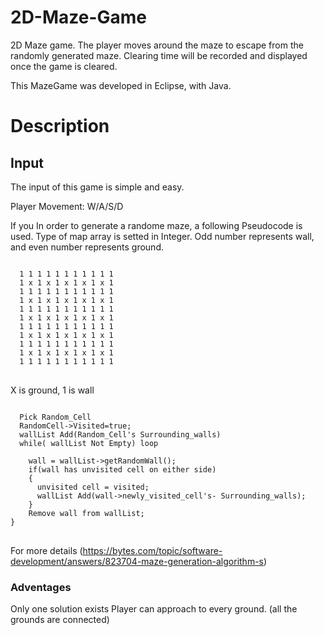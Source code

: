 # 2D-Maze-Game
2D Maze game. The player moves around the maze to escape from the randomly generated maze. Clearing time will be recorded and displayed once the game is cleared.

This MazeGame was developed in Eclipse, with Java.

# Description
## Input
The input of this game is simple and easy.

Player Movement: W/A/S/D

If you 
In order to generate a randome maze, a following Pseudocode is used.
Type of map array is setted in Integer.
Odd number represents wall, and even number represents ground.

<pre>
<code>
  1 1 1 1 1 1 1 1 1 1 1
  1 x 1 x 1 x 1 x 1 x 1
  1 1 1 1 1 1 1 1 1 1 1
  1 x 1 x 1 x 1 x 1 x 1
  1 1 1 1 1 1 1 1 1 1 1
  1 x 1 x 1 x 1 x 1 x 1
  1 1 1 1 1 1 1 1 1 1 1
  1 x 1 x 1 x 1 x 1 x 1
  1 1 1 1 1 1 1 1 1 1 1
  1 x 1 x 1 x 1 x 1 x 1
  1 1 1 1 1 1 1 1 1 1 1
</code>
</pre>

X is ground, 1 is wall

<pre>
<code>
  Pick Random_Cell
  RandomCell->Visited=true;
  wallList Add(Random_Cell's Surrounding_walls)
  while( wallList Not Empty) loop
  
    wall = wallList->getRandomWall();
    if(wall has unvisited cell on either side)
    {
      unvisited cell = visited;
      wallList Add(wall->newly_visited_cell's- Surrounding_walls);
    }
    Remove wall from wallList;
}
</code>
</pre>

For more details
(https://bytes.com/topic/software-development/answers/823704-maze-generation-algorithm-s)

### Adventages
Only one solution exists
Player can approach to every ground. (all the grounds are connected)
